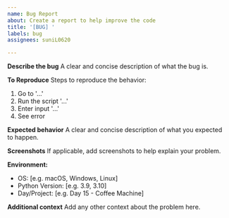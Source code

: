 ```yaml
---
name: Bug Report
about: Create a report to help improve the code
title: '[BUG] '
labels: bug
assignees: suniL0620

---
```


**Describe the bug**
A clear and concise description of what the bug is.

**To Reproduce**
Steps to reproduce the behavior:
1. Go to '...'
2. Run the script '...'
3. Enter input '...'
4. See error

**Expected behavior**
A clear and concise description of what you expected to happen.

**Screenshots**
If applicable, add screenshots to help explain your problem.

**Environment:**
- OS: [e.g. macOS, Windows, Linux]
- Python Version: [e.g. 3.9, 3.10]
- Day/Project: [e.g. Day 15 - Coffee Machine]

**Additional context**
Add any other context about the problem here.

